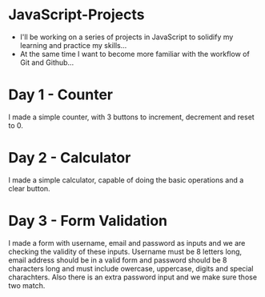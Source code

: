 # JavaScript-Projects

* I'll be working on a series of projects in JavaScript to solidify my learning and practice my skills...
* At the same time I want to become more familiar with the workflow of Git and Github...

# Day 1 - Counter
I made a simple counter, with 3 buttons to increment, decrement and reset to 0. 

# Day 2 - Calculator
I made a simple calculator, capable of doing the basic operations and a clear button.

# Day 3 - Form Validation
I made a form with username, email and password as inputs and we are checking the validity of these inputs.
Username must be 8 letters long, email address should be in a valid form and password should be 8 characters long and must include owercase, uppercase, digits and special charachters. Also there is an extra password input and we make sure those two match.